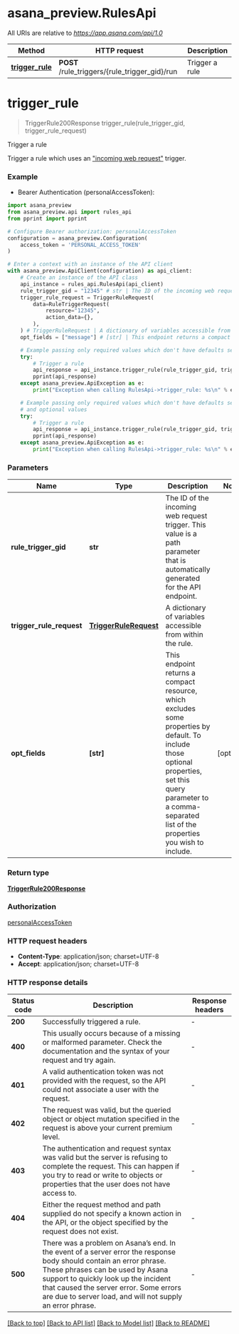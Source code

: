 # asana_preview.RulesApi

All URIs are relative to *https://app.asana.com/api/1.0*

Method | HTTP request | Description
------------- | ------------- | -------------
[**trigger_rule**](RulesApi.md#trigger_rule) | **POST** /rule_triggers/{rule_trigger_gid}/run | Trigger a rule


# **trigger_rule**
> TriggerRule200Response trigger_rule(rule_trigger_gid, trigger_rule_request)

Trigger a rule

Trigger a rule which uses an [\"incoming web request\"](/docs/incoming-web-requests) trigger.

### Example

* Bearer Authentication (personalAccessToken):

```python
import asana_preview
from asana_preview.api import rules_api
from pprint import pprint

# Configure Bearer authorization: personalAccessToken
configuration = asana_preview.Configuration(
    access_token = 'PERSONAL_ACCESS_TOKEN'
)

# Enter a context with an instance of the API client
with asana_preview.ApiClient(configuration) as api_client:
    # Create an instance of the API class
    api_instance = rules_api.RulesApi(api_client)
    rule_trigger_gid = "12345" # str | The ID of the incoming web request trigger. This value is a path parameter that is automatically generated for the API endpoint.
    trigger_rule_request = TriggerRuleRequest(
        data=RuleTriggerRequest(
            resource="12345",
            action_data={},
        ),
    ) # TriggerRuleRequest | A dictionary of variables accessible from within the rule.
    opt_fields = ["message"] # [str] | This endpoint returns a compact resource, which excludes some properties by default. To include those optional properties, set this query parameter to a comma-separated list of the properties you wish to include. (optional)

    # Example passing only required values which don't have defaults set
    try:
        # Trigger a rule
        api_response = api_instance.trigger_rule(rule_trigger_gid, trigger_rule_request)
        pprint(api_response)
    except asana_preview.ApiException as e:
        print("Exception when calling RulesApi->trigger_rule: %s\n" % e)

    # Example passing only required values which don't have defaults set
    # and optional values
    try:
        # Trigger a rule
        api_response = api_instance.trigger_rule(rule_trigger_gid, trigger_rule_request, opt_fields=opt_fields)
        pprint(api_response)
    except asana_preview.ApiException as e:
        print("Exception when calling RulesApi->trigger_rule: %s\n" % e)
```

### Parameters

Name | Type | Description  | Notes
------------- | ------------- | ------------- | -------------
 **rule_trigger_gid** | **str**| The ID of the incoming web request trigger. This value is a path parameter that is automatically generated for the API endpoint. |
 **trigger_rule_request** | [**TriggerRuleRequest**](TriggerRuleRequest.md)| A dictionary of variables accessible from within the rule. |
 **opt_fields** | **[str]**| This endpoint returns a compact resource, which excludes some properties by default. To include those optional properties, set this query parameter to a comma-separated list of the properties you wish to include. | [optional]

### Return type

[**TriggerRule200Response**](TriggerRule200Response.md)

### Authorization

[personalAccessToken](../README.md#personalAccessToken)

### HTTP request headers

 - **Content-Type**: application/json; charset=UTF-8
 - **Accept**: application/json; charset=UTF-8


### HTTP response details

| Status code | Description | Response headers |
|-------------|-------------|------------------|
**200** | Successfully triggered a rule. |  -  |
**400** | This usually occurs because of a missing or malformed parameter. Check the documentation and the syntax of your request and try again. |  -  |
**401** | A valid authentication token was not provided with the request, so the API could not associate a user with the request. |  -  |
**402** | The request was valid, but the queried object or object mutation specified in the request is above your current premium level. |  -  |
**403** | The authentication and request syntax was valid but the server is refusing to complete the request. This can happen if you try to read or write to objects or properties that the user does not have access to. |  -  |
**404** | Either the request method and path supplied do not specify a known action in the API, or the object specified by the request does not exist. |  -  |
**500** | There was a problem on Asana’s end. In the event of a server error the response body should contain an error phrase. These phrases can be used by Asana support to quickly look up the incident that caused the server error. Some errors are due to server load, and will not supply an error phrase. |  -  |

[[Back to top]](#) [[Back to API list]](../README.md#documentation-for-api-endpoints) [[Back to Model list]](../README.md#documentation-for-models) [[Back to README]](../README.md)

